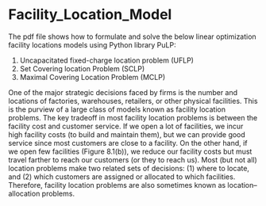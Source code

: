 # Facility_Location_Model

The pdf file shows how to formulate and solve the below linear optimization facility locations models using Python library PuLP:

1) Uncapacitated fixed-charge location problem (UFLP)
2) Set Covering location Problem (SCLP)
3) Maximal Covering Location Problem (MCLP)

One of the major strategic decisions faced by firms is the number and locations of factories, warehouses, retailers, or other physical facilities. This is the purview of a large class of models known as facility location problems. The key tradeoff in most facility location problems is between the facility cost and customer service. If we open a lot of facilities, we incur high facility costs (to build and maintain them), but we can provide good service since most customers are close to a facility. On the other hand, if we open
few facilities (Figure 8.1(b)), we reduce our facility costs but must travel farther to reach our customers (or they to reach us). Most (but not all) location problems make two related sets of decisions: (1) where to locate, and (2) which customers are assigned or allocated to which facilities. Therefore, facility location problems are also sometimes known as location–allocation problems.
